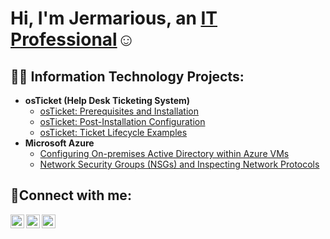<h1>Hi, I'm Jermarious, an <a href="https://linkedin.com/in/jermarious-kirkendoll-b73a98285">IT Professional</a>☺</h1>

<h2>👨‍💻 Information Technology Projects:</h2>

- <b>osTicket (Help Desk Ticketing System)</b>
  - [osTicket: Prerequisites and Installation](https://github.com/jckjr21/osticket-prereqs)
  - [osTicket: Post-Installation Configuration](https://github.com/jckjr21/post-install-config)
  - [osTicket: Ticket Lifecycle Examples](https://github.com/jckjr21/ticket-lifestyle.git)
- <b>Microsoft Azure</b>
  - [Configuring On-premises Active Directory within Azure VMs](https://github.com/jckjr21/configure-ad)
  - [Network Security Groups (NSGs) and Inspecting Network Protocols](https://github.com/jckjr21/azure-network-protocols)

<h2>🤳Connect with me:</h2>

[<img align="left" alt="Josh | Twitter" width="22px" src="https://cdn.jsdelivr.net/npm/simple-icons@v3/icons/twitter.svg" />][twitter]
[<img align="left" alt="Josh | LinkedIn" width="22px" src="https://cdn.jsdelivr.net/npm/simple-icons@v3/icons/linkedin.svg" />][linkedin]
[<img align="left" alt="Josh | Instagram" width="22px" src="https://cdn.jsdelivr.net/npm/simple-icons@v3/icons/instagram.svg" />][instagram]

[twitter]: https://twitter.com
[instagram]: https://www.instagram.com
[linkedin]: https://linkedin.com/in/Josh


